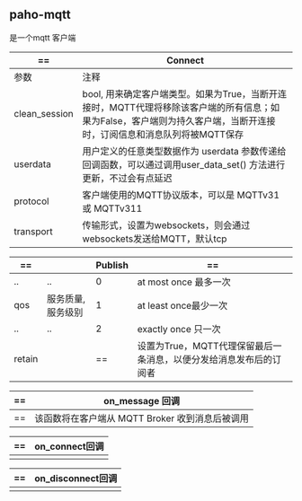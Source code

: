 ## paho-mqtt 

是一个mqtt 客户端



| ==            | Connect                                                      |
| ------------- | ------------------------------------------------------------ |
| 参数          | 注释                                                         |
| clean_session | bool, 用来确定客户端类型。如果为True，当断开连接时，MQTT代理将移除该客户端的所有信息；如果为False，客户端则为持久客户端，当断开连接时，订阅信息和消息队列将被MQTT保存 |
| userdata      | 用户定义的任意类型数据作为 userdata 参数传递给回调函数，可以通过调用user_data_set() 方法进行更新，不过会有点延迟 |
| protocol      | 客户端使用的MQTT协议版本，可以是 MQTTv31 或 MQTTv311         |
| transport     | 传输形式，设置为websockets，则会通过websockets发送给MQTT，默认tcp |

| ==     |                     | Publish | ==                                                           |
| ------ | ------------------- | ------- | ------------------------------------------------------------ |
| ..     | ..                  | 0       | at most once 最多一次                                        |
| qos    | 服务质量,  服务级别 | 1       | at least once最少一次                                        |
| ..     | ..                  | 2       | exactly once 只一次                                          |
| retain |                     | ==      | 设置为True，MQTT代理保留最后一条消息，以便分发给消息发布后的订阅者 |

| ==   | on_message 回调                                 |
| ---- | ----------------------------------------------- |
| ==   | 该函数将在客户端从 MQTT Broker 收到消息后被调用 |



| ==   | on_connect回调 |
| ---- | -------------- |
|      |                |



| ==   | on_disconnect回调 |
| ---- | ----------------- |
|      |                   |



